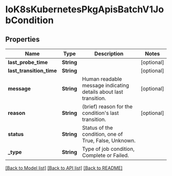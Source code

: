 # IoK8sKubernetesPkgApisBatchV1JobCondition

## Properties
Name | Type | Description | Notes
------------ | ------------- | ------------- | -------------
**last_probe_time** | **String** |  | [optional] 
**last_transition_time** | **String** |  | [optional] 
**message** | **String** | Human readable message indicating details about last transition. | [optional] 
**reason** | **String** | (brief) reason for the condition&#39;s last transition. | [optional] 
**status** | **String** | Status of the condition, one of True, False, Unknown. | 
**_type** | **String** | Type of job condition, Complete or Failed. | 

[[Back to Model list]](../README.md#documentation-for-models) [[Back to API list]](../README.md#documentation-for-api-endpoints) [[Back to README]](../README.md)


